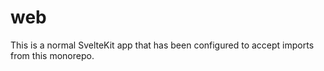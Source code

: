 # web

This is a normal SvelteKit app that has been configured to accept imports from this monorepo.
